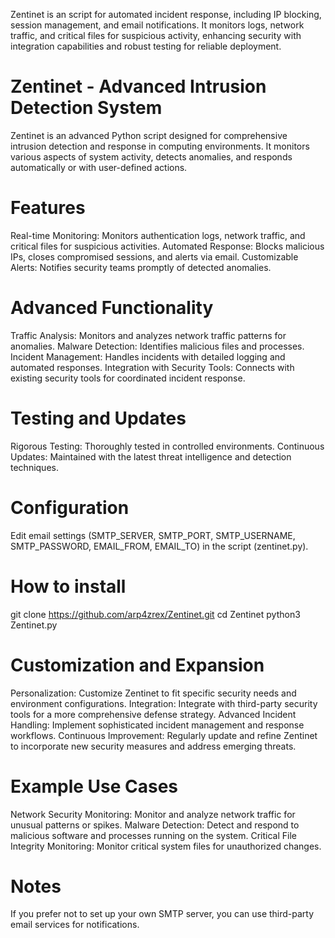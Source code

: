 Zentinet is an script for automated incident response, including IP blocking, session management, and email notifications. It monitors logs, network traffic, and critical files for suspicious activity, enhancing security with integration capabilities and robust testing for reliable deployment.

# Zentinet - Advanced Intrusion Detection System

Zentinet is an advanced Python script designed for comprehensive intrusion detection and response in computing environments. It monitors various aspects of system activity, detects anomalies, and responds automatically or with user-defined actions.

# Features
Real-time Monitoring: Monitors authentication logs, network traffic, and critical files for suspicious activities.
Automated Response: Blocks malicious IPs, closes compromised sessions, and alerts via email.
Customizable Alerts: Notifies security teams promptly of detected anomalies.

# Advanced Functionality
Traffic Analysis: Monitors and analyzes network traffic patterns for anomalies. 
Malware Detection: Identifies malicious files and processes.
Incident Management: Handles incidents with detailed logging and automated responses.
Integration with Security Tools: Connects with existing security tools for coordinated incident response.

# Testing and Updates
Rigorous Testing: Thoroughly tested in controlled environments.
Continuous Updates: Maintained with the latest threat intelligence and detection techniques.

# Configuration
Edit email settings (SMTP_SERVER, SMTP_PORT, SMTP_USERNAME, SMTP_PASSWORD, EMAIL_FROM, EMAIL_TO) in the script (zentinet.py).

# How to install
git clone https://github.com/arp4zrex/Zentinet.git
cd Zentinet
python3 Zentinet.py

# Customization and Expansion
Personalization: Customize Zentinet to fit specific security needs and environment configurations.
Integration: Integrate with third-party security tools for a more comprehensive defense strategy.
Advanced Incident Handling: Implement sophisticated incident management and response workflows.
Continuous Improvement: Regularly update and refine Zentinet to incorporate new security measures and address emerging threats.

# Example Use Cases
Network Security Monitoring: Monitor and analyze network traffic for unusual patterns or spikes.
Malware Detection: Detect and respond to malicious software and processes running on the system.
Critical File Integrity Monitoring: Monitor critical system files for unauthorized changes.

# Notes
If you prefer not to set up your own SMTP server, you can use third-party email services for notifications.
